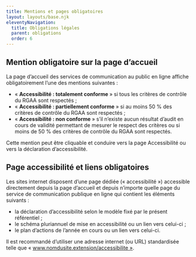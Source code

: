 ```yaml
---
title: Mentions et pages obligatoires
layout: layouts/base.njk
eleventyNavigation:
  title: Obligations légales
  parent: obligations
  order: 6
---
```


## Mention obligatoire sur la page d’accueil

La page d’accueil des services de communication au public en ligne affiche obligatoirement l’une des mentions suivantes :

- « **Accessibilité : totalement conforme** » si tous les critères de contrôle du RGAA sont respectés ;
- « **Accessibilité : partiellement conforme** » si au moins 50 % des critères de contrôle du RGAA sont respectés ;
- « **Accessibilité : non conforme** » s’il n’existe aucun résultat d’audit en cours de validité permettant de mesurer le respect des critères ou si moins de 50 % des critères de contrôle du RGAA sont respectés.

Cette mention peut être cliquable et conduire vers la page Accessibilité ou vers la déclaration d’accessibilité.

## Page accessibilité et liens obligatoires

Les sites internet disposent d’une page dédiée (« accessibilité ») accessible directement depuis la page d’accueil et depuis n’importe quelle page du service de communication publique en ligne qui contient les éléments suivants :

- la déclaration d’accessibilité selon le modèle fixé par le présent référentiel ;
- le schéma pluriannuel de mise en accessibilité ou un lien vers celui-ci ;
- le plan d’actions de l’année en cours ou un lien vers celui-ci.

Il est recommandé d’utiliser une adresse internet (ou URL) standardisée telle que « www.nomdusite.extension/accessibilite ».
